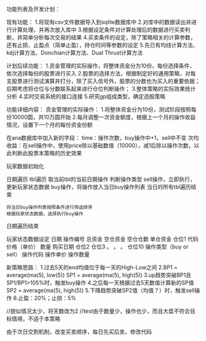 
功能列表及开发计划：

现有功能：
1.将现有csv文件数据导入到sqlite数据库中
2.对库中的数据读出并进行计算处理，并再次放入库中
3.根据设定条件对计算处理后的数据进行买卖判断，并简单分析每次交易的结果
4.买卖条件的设定，除了策略相关的计算参数，还有止损、止盈点（简单止盈），持仓时间等参数的设定
5.先已有均线计算方法、kdj计算方法、Donchian计算方法、Dual Thrust计算方法


计划后续功能：
1.资金管理的实际操作，将整体资金分为10份，每份选择条件，依次选择每份的股票进行买入
2.股票的选择方法，根据制定好的通用策略，对每支股票进行测试演算并打分，除了买入信号外，股票的分数也为买入的重要依据；后期考虑将仓位与分数联系起来进行仓位判断操作；
3.整体策略的实际效果统计分析
4.实时交易系统的接口连接
5.研究gp组成类型，确定选股策略


功能详细内容：
资金管理的实际操作：
1.将整体资金分为10份，测试阶段按照每份10000圆，共10万圆开始
2.每月调整一次资金额度，根据上一个月的操作收益情况，设置下一个月的每份资金份额


在ana数据库中加入新的字段：
time：操作次数，buy操作中+1，sell中不变
次均收益：在sell操作中，使用price除以基础数值（10000），减1后除以操作次数，以此判断此股票本策略的历史效果

玩家数据初始化

日期遍历
	tbl遍历
		取当前tbl的当前日期操作
		判断操作类型
			sell操作，立即执行，更新玩家状态数据
			buy操作，将操作放入当日buy操作列表
	当日的所有tbl遍历结束

	将当日buy操作列表按照条件进行筛选排序
	根据玩家状态数据，选择执行buy操作
日期遍历结束

玩家状态数据设定
日期
操作编号
总资金
空仓资金
空仓仓数
单仓资金
仓位1 
	代码
	价格（单价）
	数量
	购买日期
仓位2
仓位3
。
。
。
仓位10
操作类型（buy or sell）
操作代码
操作单价
操作数量




新策略思路：
1.过去5天的end均值位于每一天的High-Low之间
2.BP1 = average(ma(5), low(5))
  SP1 = average(ma(5), high(5))
3.up趋势突破BP1且SP1/BP1>105%时，触发buy操作
4.之后每一天根据过去5天数值计算新的SP值
  SP2 = average(ma(5), high(5))
5.下降趋势突破SP2值（均值？）时，触发sell操作
6.止盈：20%；止损：5%

//貌似情况太少，将天数改为2
//test由于数量少，操作也少，而且大盘不符合目标情境，不适于本策略

由于次日交割机制，改变买卖顺序，每日先买后卖，修改代码























































